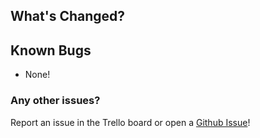 ## What's Changed?



## Known Bugs

* None!

### Any other issues?

Report an issue in the Trello board or open a [Github Issue](https://github.com/KnockoutArcade/Character-Data-Editor/issues/new)!